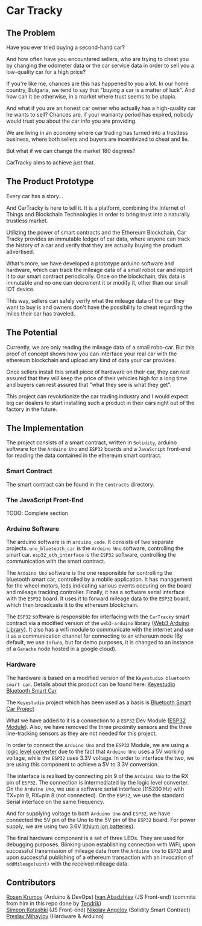 # Car Tracky

## The Problem
Have you ever tried buying a second-hand car?

And how often have you encountered sellers, who are trying to cheat you by changing the odometer data or the car service data in order to sell you a low-quality car for a high price?

If you're like me, chances are this has happened to you a lot.
In our home country, Bulgaria, we tend to say that "buying a car is a matter of luck".
And how can it be otherwise, in a market where trust seems to be utopia.

And what if you are an honest car owner who actually has a high-quality car he wants to sell?
Chances are, if your warranty period has expired, nobody would trust you about the car info you are providing.

We are living in an economy where car trading has turned into a trustless business, where both sellers and buyers are incentivized to cheat and lie.

But what if we can change the market 180 degrees?

CarTracky aims to achieve just that.

## The Product Prototype

Every car has a story...

And CarTracky is here to tell it.
It is a platform, combining the Internet of Things and Blockchain Technologies in order to bring trust into a naturally trustless market.

Utilizing the power of smart contracts and the Ethereum Blockchain, Car Tracky provides an immutable ledger of car data, where anyone can track the history of a car and verify that they are actually buying the product advertised.

What's more, we have developed a prototype arduino software and hardware, which can track the mileage data of a small robot car and report it to our smart contract periodically. Once on the blockchain, this data is immutable and no one can decrement it or modify it, other than our small IOT device.

This way, sellers can safely verify what the mileage data of the car they want to buy is and owners don't have the possibility to cheat regarding the miles their car has traveled.

## The Potential 

Currently, we are only reading the mileage data of a small robo-car. But this proof of concept shows how you can interface your real car with the ethereum blockchain and upload any kind of data your car provides.

Once sellers install this small piece of hardware on their car, they can rest assured that they will keep the price of their vehicles high for a long time and buyers can rest assured that "what they see is what they get".

This project can revolutionize the car trading industry and I would expect big car dealers to start installing such a product in their cars right out of the factory in the future.

## The Implementation

The project consists of a smart contract, written in `Solidity`, arduino software for the `Arduino Uno` and `ESP32` boards and a `JavaScript` front-end for reading the data contained in the ethereum smart contract.

### Smart Contract
The smart contract can be found in the `Contracts` directory.

### The JavaScript Front-End
TODO: Complete section

### Arduino Software
The arduino software is in `arduino_code`.
It consists of two separate projects.
`uno_bluetooth_car` is the `Arduino Uno` software, controlling the smart car.
`esp32_eth_interface` is the `ESP32` software, controlling the communication with the smart contract.

The `Arduino Uno` software is the one responsible for controlling the bluetooth smart car, controlled by a mobile application.
It has management for the wheel motors, leds indicating various events occuring on the board and mileage tracking controller.
Finally, it has a software serial interface with the `ESP32` board. It uses it to forward mileage data to the `ESP32` board, which then broadcasts it to the ethereum blockchain.

The `ESP32` software is responsible for interfacing with the `CarTracky` smart contract via a modified version of the `web3-arduino` library ([Web3 Arduino Library](https://github.com/kopanitsa/web3-arduino)). It also has a wifi module to communicate with the internet and use it as a communication channel for connecting to an ethereum node (By default, we use `Infura`, but for demo purposes, it is changed to an instance of a `Ganache` node hosted in a google cloud).

### Hardware
The hardware is based on a modified version of the `Keyestudio bluetooth smart car`. 
Details about this product can be found here: [Keyestudio Bluetooth Smart Car](http://wiki.keyestudio.com/index.php/Ks0159_keyestudio_Desktop_Bluetooth_Mini_Smart_Car)

The `Keyestudio` project which has been used as a basis is [Bluetooth Smart Car Project](http://wiki.keyestudio.com/index.php/Ks0159_keyestudio_Desktop_Bluetooth_Mini_Smart_Car#Project_3:_Bluetooth_smart_car)

What we have added to it is a connection to a `ESP32` Dev Module ([ESP32 Module](https://www.espressif.com/en/products/hardware/esp32-devkitc/overview)). Also, we have removed the three proximity sensors and the three line-tracking sensors as they are not needed for this project.

In order to connect the `Arduino Uno` and the `ESP32` Module, we are using a [logic level converter](https://www.sparkfun.com/products/12009) due to the fact that `Arduino Uno` uses a 5V working voltage, while the `ESP32` uses 3.3V voltage. In order to interface the two, we are using this component to achieve a 5V to 3.3V conversion.

The interface is realised by connecting pin 9 of the `Arduino Uno` to the RX pin of `ESP32`. The connection is intermediated by the logic level converter. On the `Arduino Uno`, we use a software serial interface (115200 Hz) with TX=pin 9, RX=pin 8 (not connected).
On the `ESP32`, we use the standard Serial interface on the same frequency.

And for supplying voltage to both `Arduino Uno` and `ESP32`, we have connected the 5V pin of the Uno to the 5V pin of the `ESP32` board.
For power supply, we are using two 3.6V [lithium ion batteries](https://uk.farnell.com/ansmann/1307-0000/li-ion-battery-3-6v-2600mah/dp/2723326)).

The final hardware component is a set of three LEDs. They are used for debugging purposes. Blinking upon establishing connection with WiFi, upon successful transmission of mileage data from the `Arduino Uno` to `ESP32` and upon successful publishing of a ethereum transaction with an invocation of `addMileage(uint)` with the received mileage data.

## Contributors
[Rosen Krumov](https://github.com/rosenkrumov) (Arduino & DevOps)
[Ivan Abadzhiev](https://github.com/ivanabadzhiev) (JS Front-end) (commits from him in this repo done by [Tendrik](https://github.com/tendrik))  
[Simeon Kotashki](https://github.com/skotashki) (JS Front-end)
[Nikolay Angelov](https://github.com/nikolayangelov) (Solidity Smart Contract)
[Preslav Mihaylov](https://github.com/preslavmihaylov) (Hardware & Arduino)
